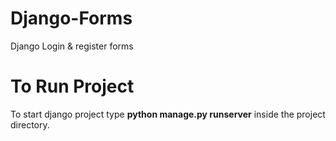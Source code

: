 # Django-Forms
Django Login &amp; register forms
# To Run Project
To start django project type **python manage.py runserver** inside the project directory.
